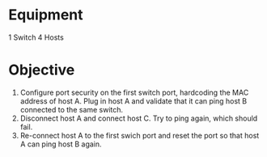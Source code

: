 # Equipment

1 Switch
4 Hosts

# Objective
1. Configure port security on the first switch port, hardcoding the MAC address of host A. Plug in host A and validate that it can ping host B connected to the same switch.
2. Disconnect host A and connect host C. Try to ping again, which should fail.
3. Re-connect host A to the first swich port and reset the port so that host A can ping host B again.
